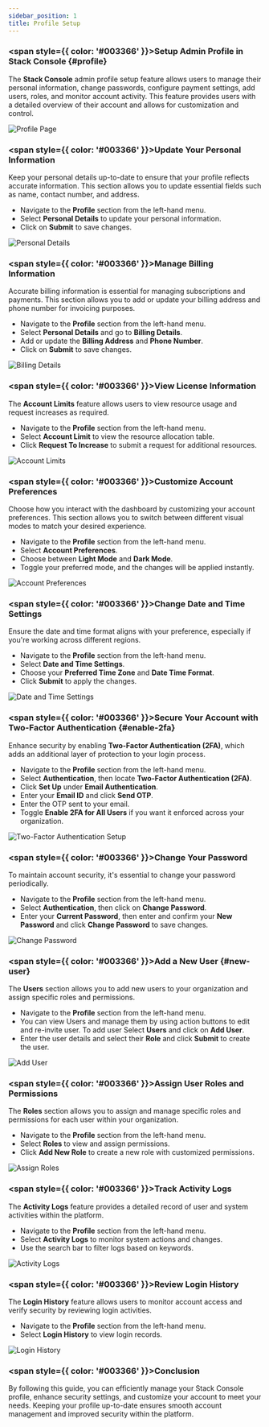 ```yaml
---
sidebar_position: 1
title: Profile Setup
---
```


### <span style={{ color: '#003366' }}>Setup Admin Profile in Stack Console</span> {#profile}

The **Stack Console** admin profile setup feature allows users to manage their personal information, change passwords, configure payment settings, add users, roles, and monitor account activity. This feature provides users with a detailed overview of their account and allows for customization and control.

![Profile Page](profile-images/profile-details.png)

### <span style={{ color: '#003366' }}>Update Your Personal Information</span>

Keep your personal details up-to-date to ensure that your profile reflects accurate information. This section allows you to update essential fields such as name, contact number, and address.

- Navigate to the **Profile** section from the left-hand menu.
- Select **Personal Details** to update your personal information.
- Click on **Submit** to save changes.

![Personal Details](profile-images/profile-details.png)

### <span style={{ color: '#003366' }}>Manage Billing Information</span>

Accurate billing information is essential for managing subscriptions and payments. This section allows you to add or update your billing address and phone number for invoicing purposes.

- Navigate to the **Profile** section from the left-hand menu.
- Select **Personal Details** and go to **Billing Details**.
- Add or update the **Billing Address** and **Phone Number**.
- Click on **Submit** to save changes.

![Billing Details](profile-images/billing-details.png)

### <span style={{ color: '#003366' }}>View License Information</span>

The **Account Limits** feature allows users to view resource usage and request increases as required.

- Navigate to the **Profile** section from the left-hand menu.
- Select **Account Limit** to view the resource allocation table.
- Click **Request To Increase** to submit a request for additional resources.

![Account Limits](profile-images/license.png)

### <span style={{ color: '#003366' }}>Customize Account Preferences</span>

Choose how you interact with the dashboard by customizing your account preferences. This section allows you to switch between different visual modes to match your desired experience.

- Navigate to the **Profile** section from the left-hand menu.
- Select **Account Preferences**.
- Choose between **Light Mode** and **Dark Mode**.
- Toggle your preferred mode, and the changes will be applied instantly.

![Account Preferences](profile-images/account-prefrence.png)

### <span style={{ color: '#003366' }}>Change Date and Time Settings</span>

Ensure the date and time format aligns with your preference, especially if you're working across different regions. 

- Navigate to the **Profile** section from the left-hand menu.
- Select **Date and Time Settings**.
- Choose your **Preferred Time Zone** and **Date Time Format**.
- Click **Submit** to apply the changes.

![Date and Time Settings](profile-images/date-time.png)

### <span style={{ color: '#003366' }}>Secure Your Account with Two-Factor Authentication</span> {#enable-2fa}

Enhance security by enabling **Two-Factor Authentication (2FA)**, which adds an additional layer of protection to your login process.

- Navigate to the **Profile** section from the left-hand menu.
- Select **Authentication**, then locate **Two-Factor Authentication (2FA)**.
- Click **Set Up** under **Email Authentication**.
- Enter your **Email ID** and click **Send OTP**.
- Enter the OTP sent to your email.
- Toggle **Enable 2FA for All Users** if you want it enforced across your organization.

![Two-Factor Authentication Setup](profile-images/authentication.png)

### <span style={{ color: '#003366' }}>Change Your Password</span>

To maintain account security, it's essential to change your password periodically.

- Navigate to the **Profile** section from the left-hand menu.
- Select **Authentication**, then click on **Change Password**.
- Enter your **Current Password**, then enter and confirm your **New Password** and click **Change Password** to save changes.

![Change Password](profile-images/password.png)

### <span style={{ color: '#003366' }}>Add a New User</span> {#new-user}

The **Users** section allows you to add new users to your organization and assign specific roles and permissions.

- Navigate to the **Profile** section from the left-hand menu.
- You can view Users and manage them by using action buttons to edit and re-invite user. To add user Select **Users** and click on **Add User**.
- Enter the user details and select their **Role** and click **Submit** to create the user.

![Add User](profile-images/user.png)

### <span style={{ color: '#003366' }}>Assign User Roles and Permissions</span>

The **Roles** section allows you to assign and manage specific roles and permissions for each user within your organization.

- Navigate to the **Profile** section from the left-hand menu.
- Select **Roles** to view and assign permissions.
- Click **Add New Role** to create a new role with customized permissions.

![Assign Roles](profile-images/roles.png)


### <span style={{ color: '#003366' }}>Track Activity Logs</span>

The **Activity Logs** feature provides a detailed record of user and system activities within the platform.

- Navigate to the **Profile** section from the left-hand menu.
- Select **Activity Logs** to monitor system actions and changes.
- Use the search bar to filter logs based on keywords.

![Activity Logs](profile-images/activity-logs.png)

### <span style={{ color: '#003366' }}>Review Login History</span>

The **Login History** feature allows users to monitor account access and verify security by reviewing login activities.

- Navigate to the **Profile** section from the left-hand menu.
- Select **Login History** to view login records.

![Login History](profile-images/login-history.png)

### <span style={{ color: '#003366' }}>Conclusion</span>

By following this guide, you can efficiently manage your Stack Console profile, enhance security settings, and customize your account to meet your needs. Keeping your profile up-to-date ensures smooth account management and improved security within the platform.